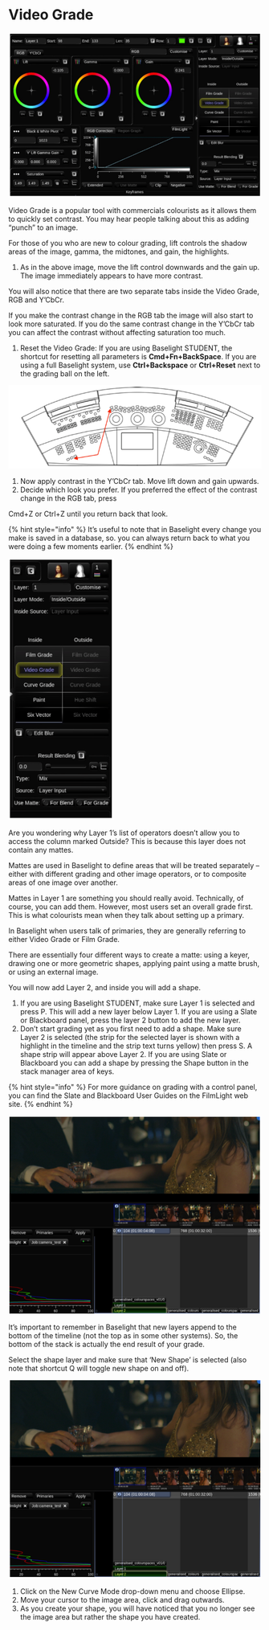 # Video Grade

![Image 37. The Video Grade parameters. Lift has been reduced and gamma increased to add contrast to the image.](../.gitbook/assets/2021-10-06-00.32.16.png)

Video Grade is a popular tool with commercials colourists as it allows them to quickly set contrast. You may hear people talking about this as adding “punch” to an image.

For those of you who are new to colour grading, lift controls the shadow areas of the image, gamma, the midtones, and gain, the highlights.

1. As in the above image, move the lift control downwards and the gain up. The image immediately appears to have more contrast.

You will also notice that there are two separate tabs inside the Video Grade, RGB and Y’CbCr.

If you make the contrast change in the RGB tab the image will also start to look more saturated. If you do the same contrast change in the Y’CbCr tab you can affect the contrast without affecting saturation too much.

1. Reset the Video Grade: If you are using Baselight STUDENT, the shortcut for resetting all parameters is **Cmd+Fn+BackSpace**. If you are using a full Baselight system, use **Ctrl+Backspace** or **Ctrl+Reset** next to the grading ball on the left.

![Image 38. Diagram indicating the parameter reset combination on Blackboard.](../.gitbook/assets/2021-10-06-00.32.43.png)

1. Now apply contrast in the Y’CbCr tab. Move lift down and gain upwards.  
2. Decide which look you prefer. If you preferred the effect of the contrast change in the RGB tab, press

Cmd+Z or Ctrl+Z until you return back that look.

{% hint style="info" %}
It’s useful to note that in Baselight every change you make is saved in a database, so. you can always return back to what you were doing a few moments earlier.
{% endhint %}

![Image 39. Video Grade. Outside tools are not available until a Matte, Mask or Key has been added.](../.gitbook/assets/2021-10-06-01.48.09.png)

Are you wondering why Layer 1’s list of operators doesn’t allow you to access the column marked Outside? This is because this layer does not contain any mattes.

Mattes are used in Baselight to define areas that will be treated separately – either with different grading and other image operators, or to composite areas of one image over another.

Mattes in Layer 1 are something you should really avoid. Technically, of course, you can add them. However, most users set an overall grade first. This is what colourists mean when they talk about setting up a primary.

In Baselight when users talk of primaries, they are generally referring to either Video Grade or Film Grade.

There are essentially four different ways to create a matte: using a keyer, drawing one or more geometric shapes, applying paint using a matte brush, or using an external image.

You will now add Layer 2, and inside you will add a shape.

1. If you are using Baselight STUDENT, make sure Layer 1 is selected and press P. This will add a new layer below Layer 1. If you are using a Slate or Blackboard panel, press the layer 2 button to add the new layer.
2. Don’t start grading yet as you first need to add a shape. Make sure Layer 2 is selected \(the strip for the selected layer is shown with a highlight in the timeline and the strip text turns yellow\) then press S. A shape strip will appear above Layer 2. If you are using Slate or Blackboard you can add a shape by pressing the Shape button in the stack manager area of keys.

{% hint style="info" %}
For more guidance on grading with a control panel, you can find the Slate and Blackboard User Guides on the FilmLight web site.
{% endhint %}

![Image 40. Layer 2 in a selected state.](../.gitbook/assets/2021-10-06-01.49.09.png)

It’s important to remember in Baselight that new layers append to the bottom of the timeline \(not the top as in some other systems\). So, the bottom of the stack is actually the end result of your grade.

Select the shape layer and make sure that ‘New Shape’ is selected \(also note that shortcut Q will toggle new shape on and off\).

![Image 41. Shape tool parameters](../.gitbook/assets/2021-10-06-01.49.33.png)

1. Click on the New Curve Mode drop-down menu and choose Ellipse.
2. Move your cursor to the image area, click and drag outwards.
3. As you create your shape, you will have noticed that you no longer see the image area but rather the shape you have created.

